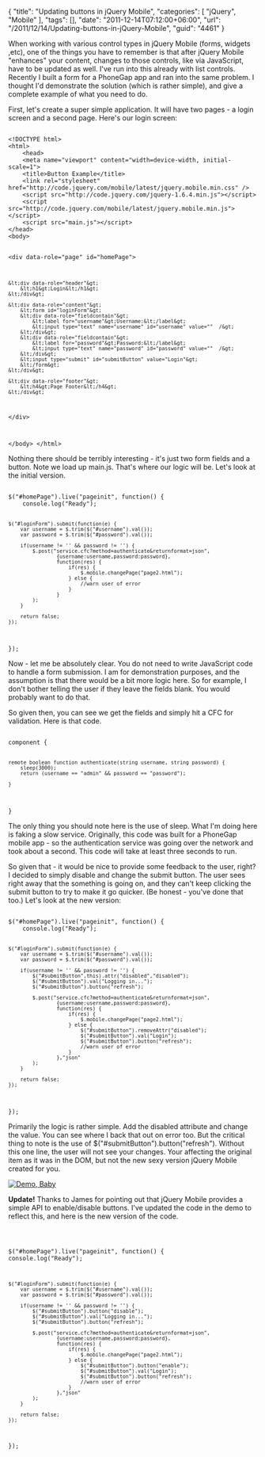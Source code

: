 {
	"title": "Updating buttons in jQuery Mobile",
	"categories": [
		"jQuery",
		"Mobile"
	],
	"tags": [],
	"date": "2011-12-14T07:12:00+06:00",
	"url": "/2011/12/14/Updating-buttons-in-jQuery-Mobile",
	"guid": "4461"
}

When working with various control types in jQuery Mobile (forms, widgets ,etc), one of the things you have to remember is that after jQuery Mobile "enhances" your content, changes to those controls, like via JavaScript, have to be updated as well. I've run into this already with list controls. Recently I built a form for a PhoneGap app and ran into the same problem. I thought I'd demonstrate the solution (which is rather simple), and give a complete example of what you need to do.

<p/>
<!--more-->
First, let's create a super simple application. It will have two pages - a login screen and a second page. Here's our login screen:

<p/>

<code>
&lt;!DOCTYPE html&gt; 
&lt;html&gt; 
	&lt;head&gt; 
	&lt;meta name="viewport" content="width=device-width, initial-scale=1"&gt;	
	&lt;title&gt;Button Example&lt;/title&gt; 
	&lt;link rel="stylesheet" href="http://code.jquery.com/mobile/latest/jquery.mobile.min.css" /&gt;
	&lt;script src="http://code.jquery.com/jquery-1.6.4.min.js"&gt;&lt;/script&gt;
	&lt;script src="http://code.jquery.com/mobile/latest/jquery.mobile.min.js"&gt;&lt;/script&gt;
	&lt;script src="main.js"&gt;&lt;/script&gt;
&lt;/head&gt; 
&lt;body&gt; 

&lt;div data-role="page" id="homePage"&gt;

	&lt;div data-role="header"&gt;
		&lt;h1&gt;Login&lt;/h1&gt;
	&lt;/div&gt;

	&lt;div data-role="content"&gt;	
		&lt;form id="loginForm"&gt;
		&lt;div data-role="fieldcontain"&gt;    
	        &lt;label for="username"&gt;Username:&lt;/label&gt;    
	        &lt;input type="text" name="username" id="username" value=""  /&gt;    
	    &lt;/div&gt;	
		&lt;div data-role="fieldcontain"&gt;    
	        &lt;label for="password"&gt;Password:&lt;/label&gt;    
	        &lt;input type="text" name="password" id="password" value=""  /&gt;    
	    &lt;/div&gt;	
		&lt;input type="submit" id="submitButton" value="Login"&gt;
		&lt;/form&gt;
	&lt;/div&gt;

	&lt;div data-role="footer"&gt;
		&lt;h4&gt;Page Footer&lt;/h4&gt;
	&lt;/div&gt;

&lt;/div&gt;

&lt;/body&gt;
&lt;/html&gt;
</code>

<p>

Nothing there should be terribly interesting - it's just two form fields and a button. Note we load up main.js. That's where our logic will be. Let's look at the initial version.

<p>

<code>
$("#homePage").live("pageinit", function() {
	console.log("Ready");
	
	$("#loginForm").submit(function(e) {
		var username = $.trim($("#username").val());
		var password = $.trim($("#password").val());
		
		if(username != '' && password != '') {
			$.post("service.cfc?method=authenticate&returnformat=json", 
					{username:username,password:password}, 
					function(res) {
						if(res) {
							$.mobile.changePage("page2.html");
						} else {
							//warn user of error
						}
					}
			);
		}
	
		return false;
	});
	
});
</code>

<p>

Now - let me be absolutely clear. You do not need to write JavaScript code to handle a form submission. I am for demonstration purposes, and the assumption is that there would be a bit more logic here. So for example, I don't bother telling the user if they leave the fields blank. You would probably want to do that. 

<p>

So given then, you can see we get the fields and simply hit a CFC for validation. Here is that code.

<p>

<code>
component {

	remote boolean function authenticate(string username, string password) {
		sleep(3000);
		return (username == "admin" && password == "password");
		
	}

}
</code>

<p>

The only thing you should note here is the use of sleep. What I'm doing here is faking a slow service. Originally, this code was built for a PhoneGap mobile app - so the authentication service was going over the network and took about a second. This code will take at least three seconds to run.

<p>

So given that - it would be nice to provide some feedback to the user, right? I decided to simply disable and change the submit button. The user sees right away that the something is going on, and they can't keep clicking the submit button to try to make it go quicker. (Be honest - you've done that too.) Let's look at the new version:

<p>

<code>
$("#homePage").live("pageinit", function() {
	console.log("Ready");
	
	$("#loginForm").submit(function(e) {
		var username = $.trim($("#username").val());
		var password = $.trim($("#password").val());
		
		if(username != '' && password != '') {
        	$("#submitButton",this).attr("disabled","disabled");
        	$("#submitButton").val("Logging in...");
        	$("#submitButton").button("refresh");

			$.post("service.cfc?method=authenticate&returnformat=json", 
					{username:username,password:password}, 
					function(res) {
						if(res) {
							$.mobile.changePage("page2.html");
						} else {
				        	$("#submitButton").removeAttr("disabled");
				        	$("#submitButton").val("Login");
				        	$("#submitButton").button("refresh");
							//warn user of error
						}
					},"json"
			);
		}
	
		return false;
	});
	
});
</code>

<p>

Primarily the logic is rather simple. Add the disabled attribute and change the value. You can see where I back that out on error too. But the critical thing to note is the use of $("#submitButton").button("refresh"). Without this one line, the user will not see your changes. Your affecting the original item as it was in the DOM, but not the new sexy version jQuery Mobile created for you.

<p>

<a href="http://www.raymondcamden.com/demos/2011/dec/14/"><img src="http://static.raymondcamden.com/images/icon_128.png" title="Demo, Baby" border="0"></a>

<p>

<b>Update!</b> Thanks to James for pointing out that jQuery Mobile provides a simple API to enable/disable buttons. I've updated the code in the demo to reflect this, and here is the new version of the code.

<p>

<code>

$("#homePage").live("pageinit", function() {
	console.log("Ready");
	
	$("#loginForm").submit(function(e) {
		var username = $.trim($("#username").val());
		var password = $.trim($("#password").val());
		
		if(username != '' && password != '') {
        	$("#submitButton").button("disable");
        	$("#submitButton").val("Logging in...");
        	$("#submitButton").button("refresh");

			$.post("service.cfc?method=authenticate&returnformat=json", 
					{username:username,password:password}, 
					function(res) {
						if(res) {
							$.mobile.changePage("page2.html");
						} else {
				        	$("#submitButton").button("enable");
				        	$("#submitButton").val("Login");
				        	$("#submitButton").button("refresh");
							//warn user of error
						}
					},"json"
			);
		}
	
		return false;
	});
	
});
</code>